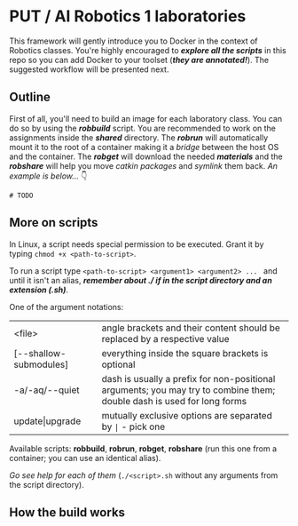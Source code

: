 # PUT / AI Robotics 1 laboratories

This framework will gently introduce you to Docker in the context of Robotics classes. You're highly encouraged to **_explore all the scripts_** in this repo so you can add Docker to your toolset (**_they are annotated!_**). The suggested workflow will be presented next.

## Outline

First of all, you'll need to build an image for each laboratory class. You can do so by using the **_robbuild_** script. You are recommended to work on the assignments inside the **_shared_** directory. The **_robrun_** will automatically mount it to the root of a container making it a _bridge_ between the host OS and the container. The **_robget_** will download the needed **_materials_** and the **_robshare_** will help you move _catkin packages_ and _symlink_ them back. _An example is below..._ 👇

```
# TODO
```

## More on scripts

In Linux, a script needs special permission to be executed. Grant it by typing `chmod +x <path-to-script>`.

To run a script type `<path-to-script> <argument1> <argument2> ... ` and until it isn't an alias, **_remember about ./ if in the script directory and an extension (.sh)_**.

One of the argument notations:

<table>
    <tr>
        <td>&lt;file&gt;</td>
        <td>angle brackets and their content should be replaced by a respective value</td>
    </tr>
    <tr>
        <td>[--shallow-submodules]</td>
        <td>everything inside the square brackets is optional</td>
    </tr>
    <tr>
        <td>-a/-aq/--quiet</td>
        <td>dash is usually a prefix for non-positional arguments; you may try to combine them; double dash is used for long forms</td>
    </tr>
    <tr>
        <td>update|upgrade</td>
        <td>mutually exclusive options are separated by <code>|</code> - pick one</td>
    </tr>
</table>

Available scripts: **robbuild**, **robrun**, **robget**, **robshare** (run this one from a container; you can use an identical alias).

_Go see help for each of them_ (`./<script>.sh` without any arguments from the script directory).

## How the build works
